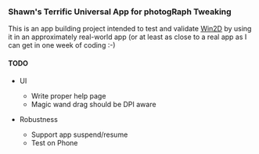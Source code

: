 ### Shawn's Terrific Universal App for photogRaph Tweaking

This is an app building project intended to test and validate
[Win2D](http:/github.com/microsoft/win2d) by using it in an
approximately real-world app (or at least as close to a real
app as I can get in one week of coding :-)

#### TODO

- UI
    - Write proper help page
    - Magic wand drag should be DPI aware

- Robustness
    - Support app suspend/resume
    - Test on Phone
